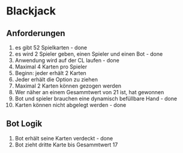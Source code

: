 # Blackjack

## Anforderungen

01. es gibt 52 Spielkarten                                  - done
02. es wird 2 Spieler geben, einen Spieler und einen Bot    - done
03. Anwendung wird auf der CL laufen                        - done
04. Maximal 4 Karten pro Spieler
05. Beginn: jeder erhält 2 Karten
06. Jeder erhält die Option zu ziehen
07. Maximal 2 Karten können gezogen werden
08. Wer näher an einem Gesammtwert von 21 ist, hat gewonnen 
09. Bot und spieler brauchen eine dynamisch befüllbare Hand - done
10. Karten können nicht abgelegt werden                     - done

## Bot Logik

01. Bot erhält seine Karten verdeckt                        - done
02. Bot zieht dritte Karte bis Gesammtwert 17